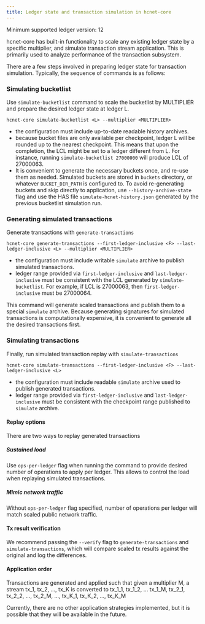 ```yaml
---
title: Ledger state and transaction simulation in hcnet-core
---
```


Minimum supported ledger version: 12

hcnet-core has built-in functionality to scale any existing ledger state by a specific multiplier,
and simulate transaction stream application. This is primarily used to analyze performance of the transaction subsystem.

There are a few steps involved in preparing ledger state for transaction simulation. Typically, the sequence of commands is as follows:

### Simulating bucketlist
Use `simulate-bucketlist` command to scale the bucketlist by MULTIPLIER and prepare the desired ledger state at ledger L.

`hcnet-core simulate-bucketlist <L> --multiplier <MULTIPLIER>`

* the configuration must include up-to-date readable history archives.
* because bucket files are only available per checkpoint, ledger L will be rounded up to the nearest checkpoint. This means that upon the completion, the LCL might be set to a ledger different from L. For instance, running `simulate-bucketlist 27000000` will produce LCL of 27000063.
* It is convenient to generate the necessary buckets once, and re-use them as needed. Simulated buckets are stored in `buckets` directory, or whatever `BUCKET_DIR_PATH` is configured to. To avoid re-generating buckets and skip directly to application, use `--history-archive-state` flag and use the HAS file `simulate-hcnet-history.json` generated by the previous bucketlist simulation run.

### Generating simulated transactions
Generate transactions with `generate-transactions`

`hcnet-core generate-transactions --first-ledger-inclusive <F> --last-ledger-inclusive <L> --multiplier <MULTIPLIER>`

* the configuration must include writable `simulate` archive to publish simulated transactions.
* ledger range provided via `first-ledger-inclusive` and `last-ledger-inclusive` must be consistent with the LCL generated by `simulate-bucketlist`. For example, if LCL is 27000063, then `first-ledger-inclusive` must be 27000064.

This command will generate scaled transactions and publish them to a special `simulate` archive. Because generating signatures for simulated transactions is computationally expensive, it is convenient to generate all the desired transactions first.

### Simulating transactions
Finally, run simulated transaction replay with `simulate-transactions`

`hcnet-core simulate-transactions --first-ledger-inclusive <F> --last-ledger-inclusive <L>`

* the configuration must include readable `simulate` archive used to publish generated transactions.
* ledger range provided via `first-ledger-inclusive` and `last-ledger-inclusive` must be consistent with the checkpoint range published to `simulate` archive.

#### Replay options
There are two ways to replay generated transactions 

##### Sustained load
Use `ops-per-ledger` flag when running the command to provide desired number of operations to apply per ledger. This allows to control the load when replaying simulated transactions.

##### Mimic network traffic
Without `ops-per-ledger` flag specified, number of operations per ledger will match scaled public network traffic.

#### Tx result verification
We recommend passing the `--verify` flag to `generate-transactions` and `simulate-transactions`, which will compare scaled tx results against the original and log the differences. 

#### Application order 
Transactions are generated and applied such that given a multiplier M, a stream tx_1, tx_2, ..., tx_K is converted to
tx_1_1, tx_1_2, ... tx_1_M, tx_2_1, tx_2_2, ..., tx_2_M, ..., tx_K_1, tx_K_2, ..., tx_K_M

Currently, there are no other application strategies implemented, but it is possible that they will be available in the future. 

